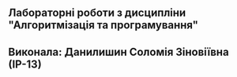 ## Лабораторні роботи з дисципліни "Алгоритмізація та програмування"
## Виконала: Данилишин Соломія Зіновіївна (ІР-13)

